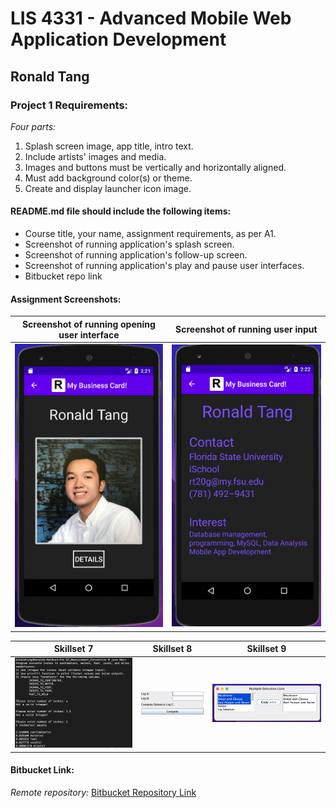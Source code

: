 # LIS 4331 - Advanced Mobile Web Application Development

## Ronald Tang

### Project 1 Requirements:

*Four parts:*

1. Splash screen image, app title, intro text.
2. Include artists' images and media.
3. Images and buttons must be vertically and horizontally aligned.
4. Must add background color(s) or theme.
5. Create and display launcher icon image.

#### README.md file should include the following items:

* Course title, your name, assignment requirements, as per A1.
* Screenshot of running application's splash screen.
* Screenshot of running application's follow-up screen.
* Screenshot of running application's play and pause user interfaces.
* Bitbucket repo link

#### Assignment Screenshots:

| Screenshot of running opening user interface | Screenshot of running user input |
| ---------- | ---------- |
| ![First User Interface Screenshot](img/Open_Interface.png) | ![Second User Interface Screenshot](img/Running_Interface.png) |

| Skillset 7 | Skillset 8 | Skillset 9 |
| ---------- | ---------- | ----------|
| ![Screenshot of Skillset 7](img/ss7.png) | ![Screenshot of Skillset 8](img/ss8.gif) | ![Screenshot of Skillset 9](img/Multiple_selection.png)

#### Bitbucket Link:

*Remote repository:*
[Bitbucket Repository Link](https://bitbucket.org/username/myteamquotes/ "My bitbucket repo link")
